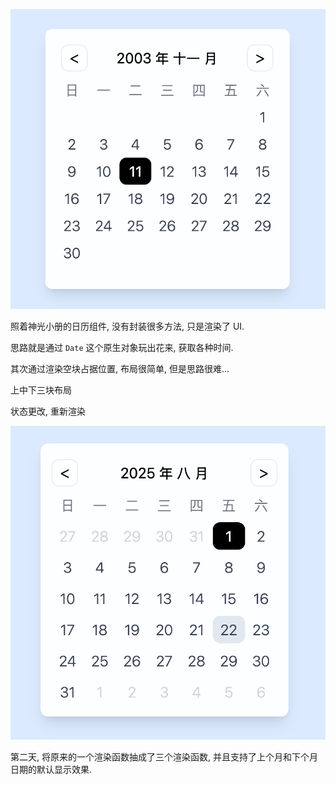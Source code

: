 ![Screenshot](https://github.com/NeilYeTAT/LearnCSSuseReact-Tailwind/blob/main/src/components/day11-calendar/Screenshot.png)

照着神光小册的日历组件, 没有封装很多方法, 只是渲染了 UI.

思路就是通过 `Date` 这个原生对象玩出花来, 获取各种时间.

其次通过渲染空块占据位置, 布局很简单, 但是思路很难...

上中下三块布局

状态更改, 重新渲染

![Screenshot](https://github.com/NeilYeTAT/LearnCSSuseReact-Tailwind/blob/main/src/components/day11-calendar/Screenshot-Next.png)

第二天, 将原来的一个渲染函数抽成了三个渲染函数, 并且支持了上个月和下个月日期的默认显示效果.
